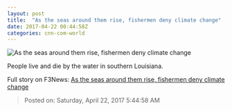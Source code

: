 ```yaml
---
layout: post
title:  "As the seas around them rise, fishermen deny climate change"
date: 2017-04-22 00:44:58Z
categories: cnn-com-world
---
```


![As the seas around them rise, fishermen deny climate change](http://i2.cdn.cnn.com/cnnnext/dam/assets/170419111527-leo-dotson-crop-super-tease.jpg)

People live and die by the water in southern Louisiana.


Full story on F3News: [As the seas around them rise, fishermen deny climate change](http://www.f3nws.com/n/RJfVU)

> Posted on: Saturday, April 22, 2017 5:44:58 AM
